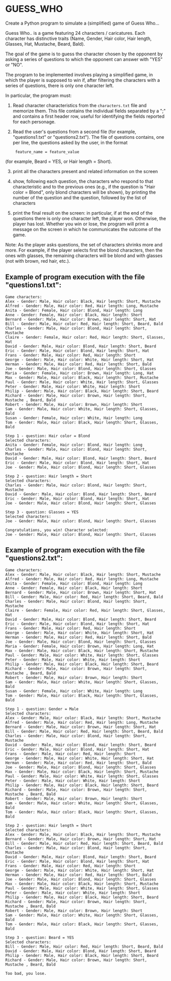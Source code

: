 # GUESS_WHO

Create a Python program to simulate a (simplified) game of Guess Who...

Guess Who.. is a game featuring 24 characters / caricatures. Each character has distinctive traits (Name, Gender, Hair color, Hair length, Glasses, Hat, Mustache, Beard, Bald).

The goal of the game is to guess the character chosen by the opponent by asking a series of questions to which the opponent
can answer with "YES" or "NO".

The program to be implemented involves playing a simplified game, in which the player is supposed to win
if, after filtering the characters with a series of questions, there is only one character left.

In particular, the program must:

1. Read character characteristics from the `characters.txt` file and memorize them. This file contains the individual fields
   separated by a ";" and contains a first header row, useful for identifying the fields reported for each
   personage.

2. Read the user's questions from a second file (for example, "questions1.txt" or "questions2.txt"). The file of
   questions contains, one per line, the questions asked by the user, in the format

        feature_name = feature_value

(for example, Beard = YES, or Hair length = Short).

3. print all the characters present and related information on the screen

4. show, following each question, the characters who respond to that characteristic and to the previous ones (e.g., if the question is 
   "Hair color = Blond", only blond characters will be shown), by printing the number
   of the question and the question, followed by the list of characters

5. print the final result on the screen: in particular, if at the end of the questions there is only one character left, the
   player won. Otherwise, the player has lost. Whether you win or lose, the program
   will print a message on the screen in which he communicates the outcome of the game.

Note: As the player asks questions, the set of characters shrinks more and more. For example, if the
player selects first the blond characters, then the ones with glasses, the remaining characters will be blond and with
glasses (not with brown, red hair, etc.).

## Example of program execution with the file "questions1.txt":
```text
Game characters:
Alex - Gender: Male, Hair color: Black, Hair length: Short, Mustache 
Alfred - Gender: Male, Hair color: Red, Hair length: Long, Mustache 
Anita - Gender: Female, Hair color: Blond, Hair length: Long
Anne - Gender: Female, Hair color: Black, Hair length: Short
Bernard - Gender: Male, Hair color: Brown, Hair length: Short, Hat
Bill - Gender: Male, Hair color: Red, Hair length: Short, Beard, Bald
Charles - Gender: Male, Hair color: Blond, Hair length: Short, Mustache 
Claire - Gender: Female, Hair color: Red, Hair length: Short, Glasses, Hat
David - Gender: Male, Hair color: Blond, Hair length: Short, Beard
Eric - Gender: Male, Hair color: Blond, Hair length: Short, Hat
Frans - Gender: Male, Hair color: Red, Hair length: Short
George - Gender: Male, Hair color: White, Hair length: Short, Hat
Herman - Gender: Male, Hair color: Red, Hair length: Short, Bald
Joe - Gender: Male, Hair color: Blond, Hair length: Short, Glasses
Maria - Gender: Female, Hair color: Brown, Hair length: Long, Hat
Max - Gender: Male, Hair color: Black, Hair length: Short, Mustache 
Paul - Gender: Male, Hair color: White, Hair length: Short, Glasses
Peter - Gender: Male, Hair color: White, Hair length: Short
Philip - Gender: Male, Hair color: Black, Hair length: Short, Beard
Richard - Gender: Male, Hair color: Brown, Hair length: Short, Mustache , Beard, Bald
Robert - Gender: Male, Hair color: Brown, Hair length: Short
Sam - Gender: Male, Hair color: White, Hair length: Short, Glasses, Bald
Susan - Gender: Female, Hair color: White, Hair length: Long
Tom - Gender: Male, Hair color: Black, Hair length: Short, Glasses, Bald

Step 1 - question: Hair color = Blond
Selected characters:
Anita - Gender: Female, Hair color: Blond, Hair length: Long
Charles - Gender: Male, Hair color: Blond, Hair length: Short, Mustache 
David - Gender: Male, Hair color: Blond, Hair length: Short, Beard
Eric - Gender: Male, Hair color: Blond, Hair length: Short, Hat
Joe - Gender: Male, Hair color: Blond, Hair length: Short, Glasses

Step 2 - question: Hair length = Short
Selected characters:
Charles - Gender: Male, Hair color: Blond, Hair length: Short, Mustache 
David - Gender: Male, Hair color: Blond, Hair length: Short, Beard
Eric - Gender: Male, Hair color: Blond, Hair length: Short, Hat
Joe - Gender: Male, Hair color: Blond, Hair length: Short, Glasses

Step 3 - question: Glasses = YES
Selected characters:
Joe - Gender: Male, Hair color: Blond, Hair length: Short, Glasses

Congratulations, you win! Character selected:
Joe - Gender: Male, Hair color: Blond, Hair length: Short, Glasses
```

## Example of program execution with the file "questions2.txt":
```text
Game characters:
Alex - Gender: Male, Hair color: Black, Hair length: Short, Mustache 
Alfred - Gender: Male, Hair color: Red, Hair length: Long, Mustache 
Anita - Gender: Female, Hair color: Blond, Hair length: Long
Anne - Gender: Female, Hair color: Black, Hair length: Short
Bernard - Gender: Male, Hair color: Brown, Hair length: Short, Hat
Bill - Gender: Male, Hair color: Red, Hair length: Short, Beard, Bald
Charles - Gender: Male, Hair color: Blond, Hair length: Short, Mustache 
Claire - Gender: Female, Hair color: Red, Hair length: Short, Glasses, Hat
David - Gender: Male, Hair color: Blond, Hair length: Short, Beard
Eric - Gender: Male, Hair color: Blond, Hair length: Short, Hat
Frans - Gender: Male, Hair color: Red, Hair length: Short
George - Gender: Male, Hair color: White, Hair length: Short, Hat
Herman - Gender: Male, Hair color: Red, Hair length: Short, Bald
Joe - Gender: Male, Hair color: Blond, Hair length: Short, Glasses
Maria - Gender: Female, Hair color: Brown, Hair length: Long, Hat
Max - Gender: Male, Hair color: Black, Hair length: Short, Mustache 
Paul - Gender: Male, Hair color: White, Hair length: Short, Glasses
Peter - Gender: Male, Hair color: White, Hair length: Short
Philip - Gender: Male, Hair color: Black, Hair length: Short, Beard
Richard - Gender: Male, Hair color: Brown, Hair length: Short, Mustache , Beard, Bald
Robert - Gender: Male, Hair color: Brown, Hair length: Short
Sam - Gender: Male, Hair color: White, Hair length: Short, Glasses, Bald
Susan - Gender: Female, Hair color: White, Hair length: Long
Tom - Gender: Male, Hair color: Black, Hair length: Short, Glasses, Bald

Step 1 - question: Gender = Male
Selected characters:
Alex - Gender: Male, Hair color: Black, Hair length: Short, Mustache 
Alfred - Gender: Male, Hair color: Red, Hair length: Long, Mustache 
Bernard - Gender: Male, Hair color: Brown, Hair length: Short, Hat
Bill - Gender: Male, Hair color: Red, Hair length: Short, Beard, Bald
Charles - Gender: Male, Hair color: Blond, Hair length: Short, Mustache 
David - Gender: Male, Hair color: Blond, Hair length: Short, Beard
Eric - Gender: Male, Hair color: Blond, Hair length: Short, Hat
Frans - Gender: Male, Hair color: Red, Hair length: Short
George - Gender: Male, Hair color: White, Hair length: Short, Hat
Herman - Gender: Male, Hair color: Red, Hair length: Short, Bald
Joe - Gender: Male, Hair color: Blond, Hair length: Short, Glasses
Max - Gender: Male, Hair color: Black, Hair length: Short, Mustache 
Paul - Gender: Male, Hair color: White, Hair length: Short, Glasses
Peter - Gender: Male, Hair color: White, Hair length: Short
Philip - Gender: Male, Hair color: Black, Hair length: Short, Beard
Richard - Gender: Male, Hair color: Brown, Hair length: Short, Mustache , Beard, Bald
Robert - Gender: Male, Hair color: Brown, Hair length: Short
Sam - Gender: Male, Hair color: White, Hair length: Short, Glasses, Bald
Tom - Gender: Male, Hair color: Black, Hair length: Short, Glasses, Bald

Step 2 - question: Hair length = Short
Selected characters:
Alex - Gender: Male, Hair color: Black, Hair length: Short, Mustache 
Bernard - Gender: Male, Hair color: Brown, Hair length: Short, Hat
Bill - Gender: Male, Hair color: Red, Hair length: Short, Beard, Bald
Charles - Gender: Male, Hair color: Blond, Hair length: Short, Mustache 
David - Gender: Male, Hair color: Blond, Hair length: Short, Beard
Eric - Gender: Male, Hair color: Blond, Hair length: Short, Hat
Frans - Gender: Male, Hair color: Red, Hair length: Short
George - Gender: Male, Hair color: White, Hair length: Short, Hat
Herman - Gender: Male, Hair color: Red, Hair length: Short, Bald
Joe - Gender: Male, Hair color: Blond, Hair length: Short, Glasses
Max - Gender: Male, Hair color: Black, Hair length: Short, Mustache 
Paul - Gender: Male, Hair color: White, Hair length: Short, Glasses
Peter - Gender: Male, Hair color: White, Hair length: Short
Philip - Gender: Male, Hair color: Black, Hair length: Short, Beard
Richard - Gender: Male, Hair color: Brown, Hair length: Short, Mustache , Beard, Bald
Robert - Gender: Male, Hair color: Brown, Hair length: Short
Sam - Gender: Male, Hair color: White, Hair length: Short, Glasses, Bald
Tom - Gender: Male, Hair color: Black, Hair length: Short, Glasses, Bald

Step 3 - question: Beard = YES
Selected characters:
Bill - Gender: Male, Hair color: Red, Hair length: Short, Beard, Bald
David - Gender: Male, Hair color: Blond, Hair length: Short, Beard
Philip - Gender: Male, Hair color: Black, Hair length: Short, Beard
Richard - Gender: Male, Hair color: Brown, Hair length: Short, Mustache , Beard, Bald

Too bad, you lose.
```
